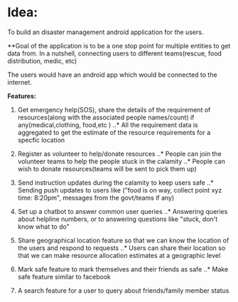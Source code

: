 # Idea:
To build an disaster management android application for the users.

**Goal of the application is to be a one stop point for multiple entities to get data from. In a nutshell, connecting users to different teams(rescue, food distribution, medic, etc)

The users would have an android app which would be connected to the internet.

**Features:**
1. Get emergency help(SOS), share the details of the requirement of resources(along with the associated people names/count) if any(medical,clothing, food,etc )
..* All the requirement data is aggregated to get the estimate of the resource requirements for a specfic location

2. Register as volunteer to help/donate resources
..* People can join the volunteer teams to help the people stuck in the calamity
..* People can wish to donate resources(teams will be sent to pick them up)

3. Send instruction updates during the calamity to keep users safe
..* Sending push updates to users like ("food is on way, collect point xyz time: 8:20pm", messages from the govt/teams if any)

4. Set up a chatbot to answer common user queries
..* Answering queries about helpline numbers, or to answering questions like "stuck, don't know what to do"

5. Share geographical location feature so that we can know the location of the users and respond to requests
..* Users can share their location so that we can make resource allocation estimates at a geographic level

6. Mark safe feature to mark themselves and their friends as safe
..* Make safe feature similar to facebook

7. A search feature for a user to query about friends/family member status

